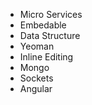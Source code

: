 


- Micro Services
- Embedable
- Data Structure
- Yeoman
- Inline Editing
- Mongo
- Sockets
- Angular

